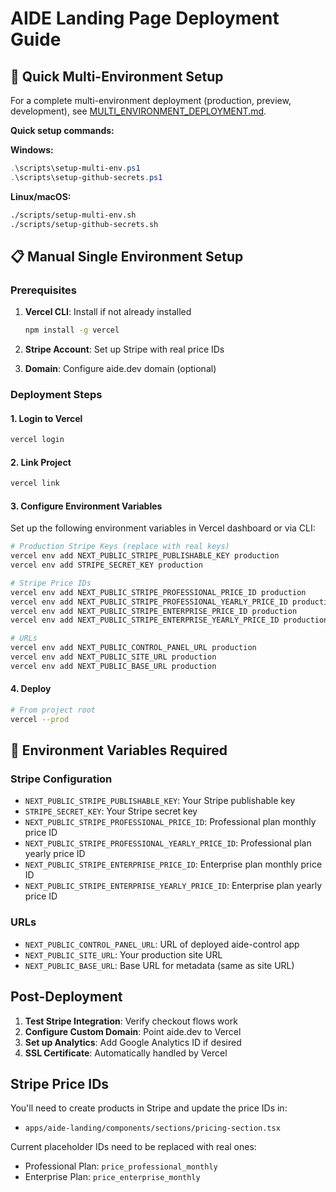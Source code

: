 # AIDE Landing Page Deployment Guide

## 🚀 Quick Multi-Environment Setup

For a complete multi-environment deployment (production, preview, development), see [MULTI_ENVIRONMENT_DEPLOYMENT.md](./MULTI_ENVIRONMENT_DEPLOYMENT.md).

**Quick setup commands:**

**Windows:**

```powershell
.\scripts\setup-multi-env.ps1
.\scripts\setup-github-secrets.ps1
```

**Linux/macOS:**

```bash
./scripts/setup-multi-env.sh
./scripts/setup-github-secrets.sh
```

## 📋 Manual Single Environment Setup

### Prerequisites

1. **Vercel CLI**: Install if not already installed

   ```bash
   npm install -g vercel
   ```

2. **Stripe Account**: Set up Stripe with real price IDs
3. **Domain**: Configure aide.dev domain (optional)

### Deployment Steps

#### 1. Login to Vercel

```bash
vercel login
```

#### 2. Link Project

```bash
vercel link
```

#### 3. Configure Environment Variables

Set up the following environment variables in Vercel dashboard or via CLI:

```bash
# Production Stripe Keys (replace with real keys)
vercel env add NEXT_PUBLIC_STRIPE_PUBLISHABLE_KEY production
vercel env add STRIPE_SECRET_KEY production

# Stripe Price IDs
vercel env add NEXT_PUBLIC_STRIPE_PROFESSIONAL_PRICE_ID production
vercel env add NEXT_PUBLIC_STRIPE_PROFESSIONAL_YEARLY_PRICE_ID production
vercel env add NEXT_PUBLIC_STRIPE_ENTERPRISE_PRICE_ID production
vercel env add NEXT_PUBLIC_STRIPE_ENTERPRISE_YEARLY_PRICE_ID production

# URLs
vercel env add NEXT_PUBLIC_CONTROL_PANEL_URL production
vercel env add NEXT_PUBLIC_SITE_URL production
vercel env add NEXT_PUBLIC_BASE_URL production
```

#### 4. Deploy

```bash
# From project root
vercel --prod
```

## 🔧 Environment Variables Required

### Stripe Configuration

- `NEXT_PUBLIC_STRIPE_PUBLISHABLE_KEY`: Your Stripe publishable key
- `STRIPE_SECRET_KEY`: Your Stripe secret key
- `NEXT_PUBLIC_STRIPE_PROFESSIONAL_PRICE_ID`: Professional plan monthly price ID
- `NEXT_PUBLIC_STRIPE_PROFESSIONAL_YEARLY_PRICE_ID`: Professional plan yearly price ID
- `NEXT_PUBLIC_STRIPE_ENTERPRISE_PRICE_ID`: Enterprise plan monthly price ID
- `NEXT_PUBLIC_STRIPE_ENTERPRISE_YEARLY_PRICE_ID`: Enterprise plan yearly price ID

### URLs

- `NEXT_PUBLIC_CONTROL_PANEL_URL`: URL of deployed aide-control app
- `NEXT_PUBLIC_SITE_URL`: Your production site URL
- `NEXT_PUBLIC_BASE_URL`: Base URL for metadata (same as site URL)

## Post-Deployment

1. **Test Stripe Integration**: Verify checkout flows work
2. **Configure Custom Domain**: Point aide.dev to Vercel
3. **Set up Analytics**: Add Google Analytics ID if desired
4. **SSL Certificate**: Automatically handled by Vercel

## Stripe Price IDs

You'll need to create products in Stripe and update the price IDs in:

- `apps/aide-landing/components/sections/pricing-section.tsx`

Current placeholder IDs need to be replaced with real ones:

- Professional Plan: `price_professional_monthly`
- Enterprise Plan: `price_enterprise_monthly`
